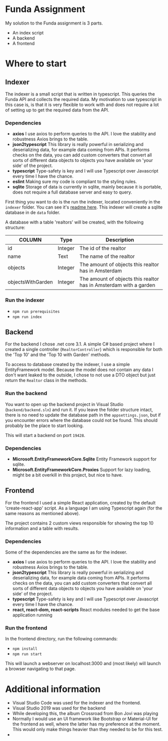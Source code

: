 # Funda Assignment

My solution to the Funda assignment is 3 parts.
- An index script
- A backend
- A frontend

# Where to start

## Indexer

The indexer is a small script that is written in typescript. This queries the Funda API and collects the required data. My motivation to use typescript in this case is, is that it is very flexible to work with and does not require a lot of setting up to get the required data from the API.

### Dependencies
- **axios** I use axios to perform queries to the API. I love the stability and robustness Axios brings to the table.
- **json2typescript** This library is really powerful in serializing and deserializing data, for example data coming from APIs. It performs checks on the data, you can add custom converters that convert all sorts of different data objects to objects you have available on 'your side' of the project.
- **typescript** Type-safety is key and I will use Typescript over Javascript every time I have the chance.
- **eslint**
Making sure my code is compliant to the styling rules.
- **sqlite** Storage of data is currently in sqlite, mainly because it is portable, does not require a full database server and easy to query.

First thing you want to do is the run the indexer, located conveniently in the `indexer` folder. You can see it's [readme here](indexer/README.md). This indexer will create a sqlite database in de `data` folder.

A database with a table 'realtors' will be created, with the following structure:

| COLUMN | Type | Description |
| - | - | - |
| id | Integer | The id of the realtor |
| name | Text | The name of the realtor |
| objects | Integer | The amount of objects this realtor has in Amsterdam |
| objectsWithGarden | Integer | The amount of objects this realtor has in Amsterdam with a garden |

### Run the indexer

- `npm run prerequisites`
- `npm run index`

## Backend

For the backend I chose .net core 3.1. A simple C# based project where I created a single controller (`RealtorController`) which is responsible for both the 'Top 10' and the 'Top 10 with Garden' methods.

To access to database created by the indexer, I use a simple EntityFramework model. Because the model does not contain any data I don't want leaked to the outside, I chose to not use a DTO object but just return the `Realtor` class in the methods.

### Run the backend

You want to open up the backend project in Visual Studio (`backend/backend.sln`) and run it. If you leave the folder structure intact, there is no need to update the database path in the `appsettings.json`, but if you encounter errors where the database could not be found. This should probably be the place to start looking.

This will start a backend on port `19428`.

### Dependencies
- **Microsoft.EntityFrameworkCore.Sqlite** Entity Framework support for sqlite.
- **Microsoft.EntityFrameworkCore.Proxies** Support for lazy loading, might be a bit overkill in this project, but nice to have.

## Frontend

For the frontend I used a simple React application, created by the default 'create-react-app' script. As a language I am using Typescript again (for the same reasons as mentioned above).

The project contains 2 custom views responsible for showing the top 10 information and a table with results.

### Dependencies

Some of the dependencies are the same as for the indexer.

- **axios** I use axios to perform queries to the API. I love the stability and robustness Axios brings to the table.
- **json2typescript** This library is really powerful in serializing and deserializing data, for example data coming from APIs. It performs checks on the data, you can add custom converters that convert all sorts of different data objects to objects you have available on 'your side' of the project.
- **typescript** Type-safety is key and I will use Typescript over Javascript every time I have the chance.
- **react, react-dom, react-scripts**
React modules needed to get the base application running

### Run the frontend

In the frontend directory, run the following commands:

- `npm install`
- `npm run start`

This will launch a webserver on localhost:3000 and (most likely) will launch a browser navigating to that page.

# Additional information

- Visual Studio Code was used for the indexer and the frontend.
- Visual Studio 2019 was used for the backend
- While developing this, the album Crossroad from Bon Jovi was playing
- Normally I would use an UI framework like Bootstrap or Material-UI for the frontend as well, where the latter has my preference at the moment. This would only make things heavier than they needed to be for this test.
- 